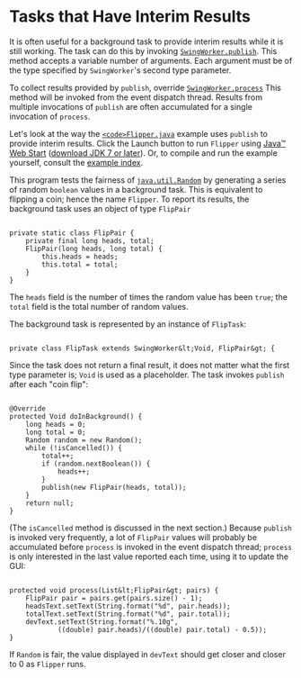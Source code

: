 
# Tasks that Have Interim Results

It is often useful for a background task to provide interim results while it is still working. The task can do this by invoking 
[`SwingWorker.publish`](https://docs.oracle.com/javase/8/docs/api/javax/swing/SwingWorker.html#publish-V...-). This method accepts a variable number of arguments. Each argument must be of the type specified by `SwingWorker`'s second type parameter.

To collect results provided by `publish`, override 
[`SwingWorker.process`](https://docs.oracle.com/javase/8/docs/api/javax/swing/SwingWorker.html#process-java.util.List-) This method will be invoked from the event dispatch thread. Results from multiple invocations of `publish` are often accumulated for a single invocation of `process`.

Let's look at the way the 
[`<code>Flipper.java`</code>](../examples/concurrency/FlipperProject/src/concurrency/Flipper.java) example uses `publish` to provide interim results. Click the Launch button to run `Flipper` using 
[Java&#8482; Web Start](http://www.oracle.com/technetwork/java/javase/javawebstart/index.html) ([download JDK 7 or later](http://www.oracle.com/technetwork/java/javase/downloads/index.html)). Or, to compile and run the example yourself, consult the [example index](../examples/concurrency/index.html#Flipper).

This program tests the fairness of 
[`java.util.Random`](https://docs.oracle.com/javase/8/docs/api/java/util/Random.html) by generating a series of random `boolean` values in a background task. This is equivalent to flipping a coin; hence the name `Flipper`. To report its results, the background task uses an object of type `FlipPair`

```

private static class FlipPair {
    private final long heads, total;
    FlipPair(long heads, long total) {
        this.heads = heads;
        this.total = total;
    }
}

```

The `heads` field is the number of times the random value has been `true`; the `total` field is the total number of random values.

The background task is represented by an instance of `FlipTask`:

```

private class FlipTask extends SwingWorker&lt;Void, FlipPair&gt; {

```

Since the task does not return a final result, it does not matter what the first type parameter is; `Void` is used as a placeholder. The task invokes `publish` after each "coin flip":

```

@Override
protected Void doInBackground() {
    long heads = 0;
    long total = 0;
    Random random = new Random();
    while (!isCancelled()) {
        total++;
        if (random.nextBoolean()) {
            heads++;
        }
        publish(new FlipPair(heads, total));
    }
    return null;
}

```

(The `isCancelled` method is discussed in the next section.) Because `publish` is invoked very frequently, a lot of `FlipPair` values will probably be accumulated before `process` is invoked in the event dispatch thread; `process` is only interested in the last value reported each time, using it to update the GUI:

```

protected void process(List&lt;FlipPair&gt; pairs) {
    FlipPair pair = pairs.get(pairs.size() - 1);
    headsText.setText(String.format("%d", pair.heads));
    totalText.setText(String.format("%d", pair.total));
    devText.setText(String.format("%.10g", 
            ((double) pair.heads)/((double) pair.total) - 0.5));
}

```

If `Random` is fair, the value displayed in `devText` should get closer and closer to 0 as `Flipper` runs.
